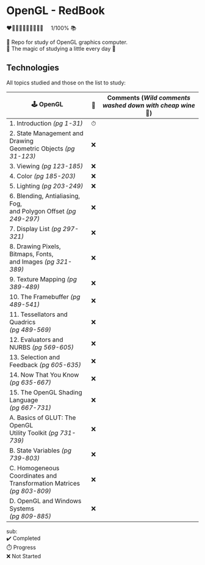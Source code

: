 # OpenGL - RedBook
   
<p>
❤🖤🖤🖤🖤🖤🖤🖤🖤🖤 &nbsp&nbsp&nbsp 1/100% 📚        
</p>         

📕	 Repo for study of OpenGL graphics computer.<br>
👾  The magic of studying a little every day 👾 

## Technologies 
All topics studied and those on the list to study:

|🕹 OpenGL                                                                   | 💾 | Comments (*Wild comments washed down with cheap wine* 🍷)       |         
| ---------------------------------------------------------------------------| -- | -                                                               |   
| 1. Introduction  *(pg 1-31)*                                               | ⏱ |                                                                 |            
| 2. State Management and Drawing <br> Geometric Objects *(pg 31-123)*       | ❌ |                                                                 |
| 3. Viewing *(pg 123-185)*                                                  | ❌ |                                                                 |
| 4. Color *(pg 185-203)*                                                    | ❌ |                                                                 |
| 5. Lighting *(pg 203-249)*                                                 | ❌ |                                                                 | 
| 6. Blending, Antialiasing, Fog, <br> and Polygon Offset *(pg 249-297)*     | ❌ |                                                                 |
| 7. Display List *(pg 297-321)*                                             | ❌ |                                                                 |
| 8. Drawing Pixels, Bitmaps, Fonts,<br> and Images *(pg 321-389)*           | ❌ |                                                                 |
| 9. Texture Mapping *(pg 389-489)*                                          | ❌ |                                                                 | 
| 10. The Framebuffer *(pg 489-541)*                                         | ❌ |                                                                 |    
| 11. Tessellators and Quadrics <br>*(pg 489-569)*                           | ❌ |                                                                 | 
| 12. Evaluators and NURBS *(pg 569-605)*                                    | ❌ |                                                                 | 
| 13. Selection and Feedback *(pg 605-635)*                                  | ❌ |                                                                 | 
| 14. Now That You Know *(pg 635-667)*                                       | ❌ |                                                                 | 
| 15. The OpenGL Shading Language <br>*(pg 667-731)*                         | ❌ |                                                                 | 
| A. Basics of GLUT: The OpenGL <br> Utility Toolkit *(pg 731-739)*          | ❌ |                                                                 | 
| B. State Variables *(pg 739-803)*                                          | ❌ |                                                                 | 
| C. Homogeneous Coordinates and <br> Transformation Matrices *(pg 803-809)* | ❌ |                                                                 | 
| D. OpenGL and Windows Systems <br>*(pg 809-885)*                           | ❌ |                                                                 | 


sub:<br>
:heavy_check_mark: Completed <br>
:stopwatch: Progress <br>
:x: Not Started <br>
